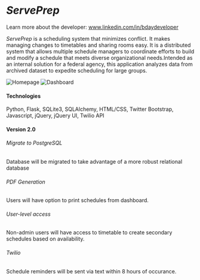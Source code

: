*ServePrep*
===========
Learn more about the developer: www.linkedin.com/in/bdaydeveloper

*ServePrep* is a scheduling system that minimizes conflict. It makes managing changes to timetables and sharing rooms easy. It is a distributed system that allows multiple schedule managers to coordinate efforts to build and modify a schedule that meets diverse organizational needs.Intended as an internal solution for a federal agency, this application analyzes data from archived dataset to expedite scheduling for large groups.

![Homepage](https://raw.githubusercontent.com/fgr8out/SchedulingApp/static/img/Homepage.png)
![Dashboard](https://raw.githubusercontent.com/fgr8out/SchedulingApp/static/img/Dashboard.png)

#### Technologies
Python, Flask, SQLite3, SQLAlchemy,
HTML/CSS, Twitter Bootstrap,
Javascript, jQuery, jQuery UI,
Twilio API

#### Version 2.0

###### Migrate to PostgreSQL
Database will be migrated to take advantage of a more robust relational database

###### PDF Generation
Users will have option to print schedules from dashboard.

###### User-level access
Non-admin users will have access to timetable to create secondary schedules based on availability.    

###### Twilio 
Schedule reminders will be sent via text within 8 hours of occurance.
